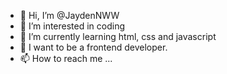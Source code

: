 - 👋 Hi, I’m @JaydenNWW
- 👀 I’m interested in coding 
- 🌱 I’m currently learning html, css and javascript
- 💞️ I want to be a frontend developer.
- 📫 How to reach me ...

<!---
JaydenNWW/JaydenNWW is a ✨ special ✨ repository because its `README.md` (this file) appears on your GitHub profile.
You can click the Preview link to take a look at your changes.
--->
